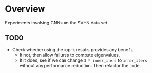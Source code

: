 <!--
  ** File Name: README.md
  ** Author:    Aditya Ramesh
  ** Date:      05/08/2015
  ** Contact:   _@adityaramesh.com
-->

# Overview

Experiments involving CNNs on the SVHN data set.

## TODO

- Check whether using the top-k results provides any benefit.
	- If not, then allow failures to compute eigenvalues.
	- If it does, see if we can change `3 * inner_iters` to `inner_iters`
	without any performance reduction. Then refactor the code.
